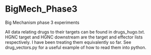 # BigMech_Phase3
Big Mechanism phase 3 experiments

All data relating drugs to their targets can be found in drugs_hugo.txt.  HGNC target and HGNC downstream are the target and effector lists respectively.  I have been treating them equivalently so far.  See drug_vectors.py for a useful example of how to read them into python.